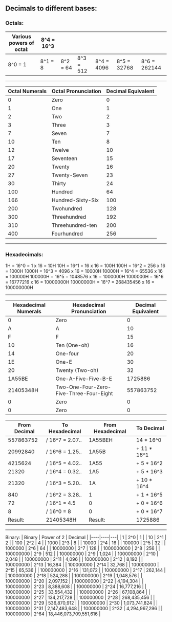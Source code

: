 
## Decimals to different bases:

### Octals:
| Various powers of octal: | 8^4 = 16^3 | | | | | |
|--- | -- | --- | ---- |--- |---- |--- |
| 8^0 = 1 | 8^1 = 8 | 8^2 = 64 | 8^3 = 512 | 8^4 = 4096 | 8^5 = 32768 | 8^6 = 262144 |

-----

| Octal Numerals | Octal Pronunciation | Decimal Equivalent |
| ---- | ---- | ---- |
| 0 | Zero | 0 |
| 1 | One | 1 |
| 2 | Two | 2 |
| 3 | Three | 3 |
| 7 | Seven | 7 |
| 10 | Ten | 8 |
| 12 | Twelve | 10 |
| 17 | Seventeen | 15 |
| 20 | Twenty | 16 |
| 27 | Twenty-Seven | 23 |
| 30 | Thirty | 24 |
| 100 | Hundred | 64 |
| 166 | Hundred-Sixty-Six | 100 |
| 200 | Twohundred | 128 |
| 300 | Threehundred | 192 |
| 310 | Threehundred-ten | 200 |
| 400 | Fourhundred | 256 |

----
### Hexadecimals:

1H = 16^0 = 1 x 16 = 10H
10H = 16^1 = 16 x 16 = 100H
100H = 16^2 = 256 x 16 = 1000H
1000H = 16^3 = 4096 x 16 = 10000H
10000H = 16^4 = 65536 x 16 = 100000H
100000H = 16^5 = 1048576 x 16 = 1000000H
1000000H = 16^6 = 16777216 x 16 = 10000000H
10000000H = 16^7 = 268435456 x 16 = 100000000H

----

| Hexadecimal Numerals | Hexadecimal Pronunciation | Decimal Equivalent |
| --- | ----- | ----- |
| 0 | Zero | 0 |
| A | A | 10 |
| F | F | 15 |
| 10 | Ten (One-oh) | 16 |
| 14 | One-four | 20 |
| 1E | One-E | 30 |
| 20 | Twenty (Two-oh) | 32 |
| 1A55BE | One-A-Five-Five-B-E | 1725886 |
| 21405348H | Two-One-Four-Zero-Five-Three-Four-Eight | 557863752 |
| 0 | Zero | 0 |
| 0 | Zero | 0 |

| From Decimal | To Hexadecimal | From Hexadecimal | To Decimal |
|-----|----|----|----|
| 557863752 | / 16^7 = 2.07.. | 1A55BEH | 14 * 16^0 |
| 20992840 | / 16^6 = 1.25.. | 1A55B | + 11 * 16^1 |
| 4215624 | / 16^5 = 4.02.. | 1A55 | + 5 * 16^2 |
| 21320 | / 16^4 = 0.32.. | 1A5 | + 5 * 16^3 |
| 21320 | / 16^3 = 5.20.. | 1A | + 10 * 16^4 |
| 840 | / 16^2 = 3.28.. | 1 | + 1 * 16^5 |
| 72 | / 16^1 = 4.5 | 0 | + 0 * 16^6 |
| 8 | / 16^0 = 8 | 0 | + 0 * 16^7 |
| Result: | 21405348H | Result: | 1725886 |

----
Binary:
| Binary | Power of 2 | Decimal |
|----|----|---|
| 1 | 2^0 | 1 |
| 10 | 2^1 | 2 |
| 100 | 2^2 | 4 |
| 1000 | 2^3 | 8 |
| 10000 | 2^4 | 16 |
| 100000 | 2^5 | 32 |
| 1000000 | 2^6 | 64 |
| 10000000 | 2^7 | 128 |
| 1000000000 | 2^8 | 256 |
| 100000000 | 2^9 | 512 |
| 100000000 | 2^9 | 1,024 |
| 100000000 | 2^10 | 2,048 |
| 100000000 | 2^11 | 4,096 |
| 100000000 | 2^12 | 8,192 |
| 100000000 | 2^13 | 16,384 |
| 100000000 | 2^14 | 32,768 |
| 100000000 | 2^15 | 65,536 |
| 100000000 | 2^16 | 131,072 |
| 100000000 | 2^17 | 262,144 |
| 100000000 | 2^18 | 524,288 |
| 100000000 | 2^19 | 1,048,576 |
| 100000000 | 2^20 | 2,097,152 |
| 100000000 | 2^22 | 4,194,304 |
| 100000000 | 2^23 | 8,388,608 |
| 100000000 | 2^24 | 16,777,216 |
| 100000000 | 2^25 | 33,554,432 |
| 100000000 | 2^26 | 67,108,864 |
| 100000000 | 2^27 | 134,217,728 |
| 100000000 | 2^28 | 268,435,456 |
| 100000000 | 2^29 | 536,870,912 |
| 100000000 | 2^30 | 1,073,741,824 |
| 100000000 | 2^31 | 2,147,483,648 |
| 100000000 | 2^32 | 4,294,967,296 |
| 100000000 | 2^64 | 18,446,073,709,551,616 |
